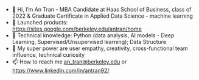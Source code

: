 - 👋 Hi, I’m An Tran - MBA Candidate at Haas School of Business, class of 2022 & Graduate Certificate in Applied Data Science - machine learning
- 👀 Launched products: https://sites.google.com/berkeley.edu/antran/home
- 🌱 Technical knowledge: Python (data analysis, AI models - Deep Learning, Supervised/Unsupervised learning); Data Structure
- 💞️ My super power are user empathy, creativity, cross-functional team influence, technical curiosity
- 📫 How to reach me an_tran@berkeley.edu or https://www.linkedin.com/in/antran92/

<!---
Anliv/Anliv is a ✨ special ✨ repository because its `README.md` (this file) appears on your GitHub profile.
You can click the Preview link to take a look at your changes.
--->

